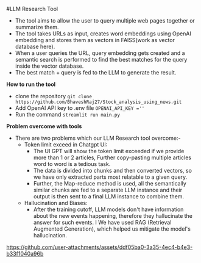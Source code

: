 #LLM Research Tool
- The tool aims to allow the user to query multiple web pages together or summarize them. 
- The tool takes URLs as input, creates word embeddings  using OpenAI embedding and stores them as vectors in FAISS(work as vector database here).
- When a user queries the URL, query embedding gets created and a semantic search is performed to find the best matches for the query inside the vector database.
- The best match + query is fed to the LLM to generate the result.

**How to run the tool**
- clone the repository
`git clone https://github.com/BhaveshRaj27/Stock_analysis_using_news.git`
- Add OpenAI API key to .env file `OPENAI_API_KEY =''`
- Run the command `streamlit run main.py`

**Problem overcome with tools**
- There are two problems which our LLM Research tool overcome:-
    -   Token limit exceed in Chatgpt UI:
        - The UI GPT will show the token limit exceeded if we provide more than 1 or 2 articles, Further copy-pasting multiple articles word to word is a tedious 
          task.
        - The data is divided into chunks and then converted vectors, so we have only extracted parts most relatable to a given query.
        - Further, the Map-reduce method is used, all the semantically similar chunks are fed to a separate LLM instance and their output is then sent to a final LLM 
          instance to combine them.
    -   Hallucination and Biases:
        - After the training cutoff, LLM models don't have information about the  new events happening, therefore they hallucinate the answer for such events. I 
          We have used RAG (Retrieval Augmented Generation), which helped us mitigate the model's hallucination.


https://github.com/user-attachments/assets/ddf05ba0-3a35-4ec4-b4e3-b33f1040a96b

